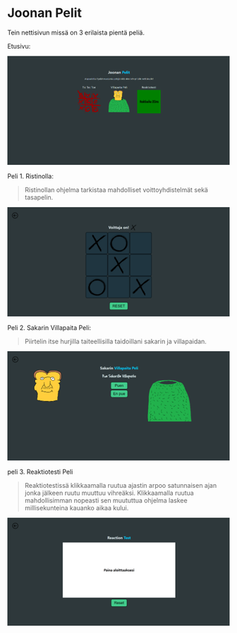 # Joonan Pelit

Tein nettisivun missä on 3 erilaista pientä peliä.

Etusivu:

![Kuvakaappaus etusivusta.](./src/assets/etusivu.png)

Peli 1. Ristinolla:

> Ristinollan ohjelma tarkistaa mahdolliset voittoyhdistelmät sekä tasapelin.

![Kuvakaappaus ristinolla pelistä.](./src/assets/ristinollapeli.png)

Peli 2. Sakarin Villapaita Peli:

> Piirtelin itse hurjilla taiteellisilla taidoillani sakarin ja villapaidan.

![Kuvakaappaus Sakarin villapaita pelistä.](./src/assets/sakaripeli.png)

peli 3. Reaktiotesti Peli

> Reaktiotestissä klikkaamalla ruutua ajastin arpoo satunnaisen ajan jonka jälkeen ruutu muuttuu vihreäksi.
> Klikkaamalla ruutua mahdollisimman nopeasti sen muututtua ohjelma laskee millisekunteina kauanko aikaa kului.

![Kuvakaappaus reaktiotesti pelistä.](./src/assets/reaktiopeli.png)